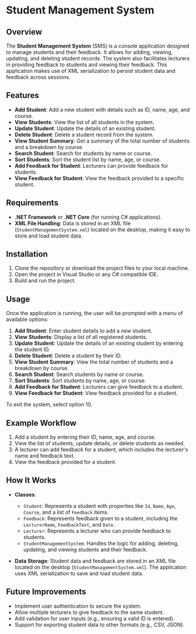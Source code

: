 # Student Management System

## Overview

The **Student Management System** (SMS) is a console application designed to manage students and their feedback. It allows for adding, viewing, updating, and deleting student records. The system also facilitates lecturers in providing feedback to students and viewing their feedback. This application makes use of XML serialization to persist student data and feedback across sessions.

## Features

- **Add Student**: Add a new student with details such as ID, name, age, and course.
- **View Students**: View the list of all students in the system.
- **Update Student**: Update the details of an existing student.
- **Delete Student**: Delete a student record from the system.
- **View Student Summary**: Get a summary of the total number of students and a breakdown by course.
- **Search Student**: Search for students by name or course.
- **Sort Students**: Sort the student list by name, age, or course.
- **Add Feedback for Student**: Lecturers can provide feedback for students.
- **View Feedback for Student**: View the feedback provided to a specific student.

## Requirements

- **.NET Framework** or **.NET Core** (for running C# applications).
- **XML File Handling**: Data is stored in an XML file (`StudentManagementSystem.xml`) located on the desktop, making it easy to store and load student data.

## Installation

1. Clone the repository or download the project files to your local machine.
2. Open the project in Visual Studio or any C# compatible IDE.
3. Build and run the project.

## Usage

Once the application is running, the user will be prompted with a menu of available options:

1. **Add Student**: Enter student details to add a new student.
2. **View Students**: Display a list of all registered students.
3. **Update Student**: Update the details of an existing student by entering the student ID.
4. **Delete Student**: Delete a student by their ID.
5. **View Student Summary**: View the total number of students and a breakdown by course.
6. **Search Student**: Search students by name or course.
7. **Sort Students**: Sort students by name, age, or course.
8. **Add Feedback for Student**: Lecturers can give feedback to a student.
9. **View Feedback for Student**: View feedback provided for a student.

To exit the system, select option 10.

## Example Workflow

1. Add a student by entering their ID, name, age, and course.
2. View the list of students, update details, or delete students as needed.
3. A lecturer can add feedback for a student, which includes the lecturer's name and feedback text.
4. View the feedback provided for a student.

## How It Works

- **Classes**:
    - `Student`: Represents a student with properties like `Id`, `Name`, `Age`, `Course`, and a list of `Feedback` items.
    - `Feedback`: Represents feedback given to a student, including the `LecturerName`, `FeedbackText`, and `Date`.
    - `Lecturer`: Represents a lecturer who can provide feedback to students.
    - `StudentManagementSystem`: Handles the logic for adding, deleting, updating, and viewing students and their feedback.

- **Data Storage**: Student data and feedback are stored in an XML file located on the desktop (`StudentManagementSystem.xml`). The application uses XML serialization to save and load student data.

## Future Improvements

- Implement user authentication to secure the system.
- Allow multiple lecturers to give feedback to the same student.
- Add validation for user inputs (e.g., ensuring a valid ID is entered).
- Support for exporting student data to other formats (e.g., CSV, JSON).

